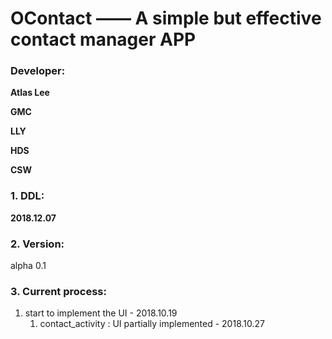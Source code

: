# OContact —— A simple but effective contact manager APP

### Developer:
**Atlas Lee**

**GMC**

**LLY**

**HDS**

**CSW**

### 1. DDL: 
**2018.12.07**

### 2. Version:
alpha 0.1

### 3. Current process:
1. start to implement the UI - 2018.10.19
    1. contact_activity : UI partially implemented - 2018.10.27
